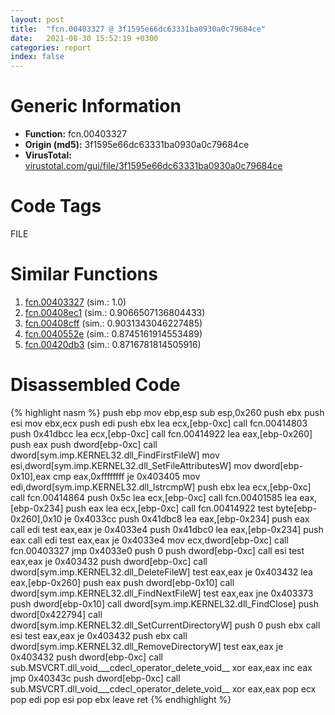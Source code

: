 ```yaml
---
layout: post
title:  "fcn.00403327 @ 3f1595e66dc63331ba0930a0c79684ce"
date:   2021-08-30 15:52:19 +0300
categories: report
index: false
---
```


# Generic Information
- **Function:** fcn.00403327
- **Origin (md5):** 3f1595e66dc63331ba0930a0c79684ce
- **VirusTotal:** [virustotal.com/gui/file/3f1595e66dc63331ba0930a0c79684ce][virustotal_ref]

# Code Tags
<span class="tag" id="FILE">FILE</span>


# Similar Functions

1. [fcn.00403327][similar_1_ref] (sim.: 1.0)
2. [fcn.00408ec1][similar_2_ref] (sim.: 0.9066507136804433)
3. [fcn.00408cff][similar_3_ref] (sim.: 0.9031343046227485)
4. [fcn.0040552e][similar_4_ref] (sim.: 0.8745161914553489)
5. [fcn.00420db3][similar_5_ref] (sim.: 0.8716781814505916)


# Disassembled Code

{% highlight nasm %}
push ebp
mov ebp,esp
sub esp,0x260
push ebx
push esi
mov ebx,ecx
push edi
push ebx
lea ecx,[ebp-0xc]
call fcn.00414803
push 0x41dbcc
lea ecx,[ebp-0xc]
call fcn.00414922
lea eax,[ebp-0x260]
push eax
push dword[ebp-0xc]
call dword[sym.imp.KERNEL32.dll_FindFirstFileW]
mov esi,dword[sym.imp.KERNEL32.dll_SetFileAttributesW]
mov dword[ebp-0x10],eax
cmp eax,0xffffffff
je 0x403405
mov edi,dword[sym.imp.KERNEL32.dll_lstrcmpW]
push ebx
lea ecx,[ebp-0xc]
call fcn.00414864
push 0x5c
lea ecx,[ebp-0xc]
call fcn.00401585
lea eax,[ebp-0x234]
push eax
lea ecx,[ebp-0xc]
call fcn.00414922
test byte[ebp-0x260],0x10
je 0x4033cc
push 0x41dbc8
lea eax,[ebp-0x234]
push eax
call edi
test eax,eax
je 0x4033e4
push 0x41dbc0
lea eax,[ebp-0x234]
push eax
call edi
test eax,eax
je 0x4033e4
mov ecx,dword[ebp-0xc]
call fcn.00403327
jmp 0x4033e0
push 0
push dword[ebp-0xc]
call esi
test eax,eax
je 0x403432
push dword[ebp-0xc]
call dword[sym.imp.KERNEL32.dll_DeleteFileW]
test eax,eax
je 0x403432
lea eax,[ebp-0x260]
push eax
push dword[ebp-0x10]
call dword[sym.imp.KERNEL32.dll_FindNextFileW]
test eax,eax
jne 0x403373
push dword[ebp-0x10]
call dword[sym.imp.KERNEL32.dll_FindClose]
push dword[0x422794]
call dword[sym.imp.KERNEL32.dll_SetCurrentDirectoryW]
push 0
push ebx
call esi
test eax,eax
je 0x403432
push ebx
call dword[sym.imp.KERNEL32.dll_RemoveDirectoryW]
test eax,eax
je 0x403432
push dword[ebp-0xc]
call sub.MSVCRT.dll_void___cdecl_operator_delete_void__
xor eax,eax
inc eax
jmp 0x40343c
push dword[ebp-0xc]
call sub.MSVCRT.dll_void___cdecl_operator_delete_void__
xor eax,eax
pop ecx
pop edi
pop esi
pop ebx
leave
ret
{% endhighlight %}


[similar_1_ref]: /report/fcn.00403327@4c8869bb42f854640703b6ddda29ee38
[similar_2_ref]: /report/fcn.00408ec1@470263fe7e7cc115b95cd041d643e3b5
[similar_3_ref]: /report/fcn.00408cff@470263fe7e7cc115b95cd041d643e3b5
[similar_4_ref]: /report/fcn.0040552e@588e58b795d90bc66462e36cf410fee4
[similar_5_ref]: /report/fcn.00420db3@ba5ec83721de3ca10b3c9583f3b2c6a1
[virustotal_ref]: https://www.virustotal.com/gui/file/3f1595e66dc63331ba0930a0c79684ce